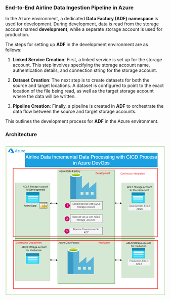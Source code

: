 
### **End-to-End Airline Data Ingestion Pipeline in Azure**

In the Azure environment, a dedicated **Data Factory (ADF) namespace** is used for development. During development, data is read from the storage account named **development**, while a separate storage account is used for production.

The steps for setting up **ADF** in the development environment are as follows:

1. **Linked Service Creation**: First, a linked service is set up for the storage account. This step involves specifying the storage account name, authentication details, and connection string for the storage account.

2. **Dataset Creation**: The next step is to create datasets for both the source and target locations. A dataset is configured to point to the exact location of the file being read, as well as the target storage account where the data will be written.

3. **Pipeline Creation**: Finally, a pipeline is created in **ADF** to orchestrate the data flow between the source and target storage accounts.

This outlines the development process for **ADF** in the Azure environment. 
### **Architecture**
![Architecture!](AirLineDataCICD.png)

